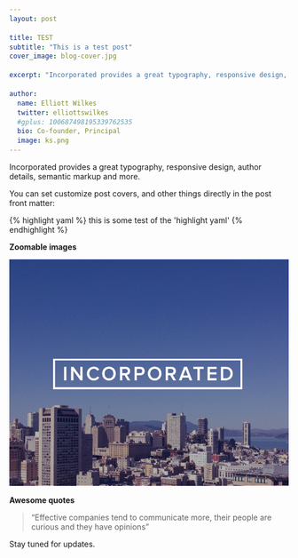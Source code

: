 ```yaml
---
layout: post

title: TEST
subtitle: "This is a test post"
cover_image: blog-cover.jpg

excerpt: "Incorporated provides a great typography, responsive design, author details, semantic markup and more."

author:
  name: Elliott Wilkes
  twitter: elliottswilkes
  #gplus: 100687498195339762535 
  bio: Co-founder, Principal
  image: ks.png
---
```


Incorporated provides a great typography, responsive design, author details, semantic markup and more.

You can set customize post covers, and other things directly in the post front matter:

{% highlight yaml %}
this is some test of the 'highlight yaml'
{% endhighlight %}



**Zoomable images**
<div class="full zoomable"><img src="/images/incorporated.jpg"></div>

**Awesome quotes**
> “Effective companies tend to communicate more, their people are curious and they have opinions”

Stay tuned for updates.
